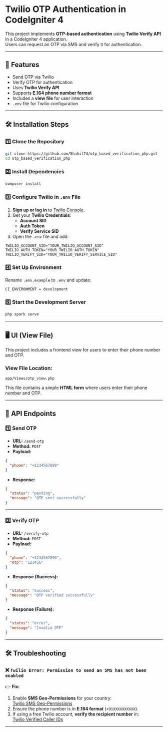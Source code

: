 # Twilio OTP Authentication in CodeIgniter 4

This project implements **OTP-based authentication** using **Twilio Verify API** in a CodeIgniter 4 application.\
Users can request an OTP via SMS and verify it for authentication.

---

## 🚀 Features

- Send OTP via Twilio
- Verify OTP for authentication
- Uses **Twilio Verify API**
- Supports **E.164 phone number format**
- Includes a **view file** for user interaction
- `.env` file for Twilio configuration

---

## 🛠️ Installation Steps

### 1️⃣ Clone the Repository

```sh
git clone https://github.com/Shahil74/otp_based_verification_php.git
cd otp_based_verification_php
```

### 2️⃣ Install Dependencies

```sh
composer install
```

### 3️⃣ Configure Twilio in `.env` File

1. **Sign up or log in** to [Twilio Console](https://www.twilio.com/console).
2. Get your **Twilio Credentials**:
   - **Account SID**
   - **Auth Token**
   - **Verify Service SID**
3. Open the `.env` file and add:

```
TWILIO_ACCOUNT_SID="YOUR_TWILIO_ACCOUNT_SID"
TWILIO_AUTH_TOKEN="YOUR_TWILIO_AUTH_TOKEN"
TWILIO_VERIFY_SID="YOUR_TWILIO_VERIFY_SERVICE_SID"
```

### 4️⃣ Set Up Environment

Rename `.env.example` to `.env` and update:

```
CI_ENVIRONMENT = development
```

### 5️⃣ Start the Development Server

```sh
php spark serve
```

---

## 🖥️ UI (View File)

This project includes a frontend view for users to enter their phone number and OTP.

### **View File Location:**

```
app/Views/otp_view.php
```

This file contains a simple **HTML form** where users enter their phone number and OTP.

---

## 🛁 API Endpoints

### **1️⃣ Send OTP**

- **URL:** `/send-otp`
- **Method:** `POST`
- **Payload:**

```json
{
  "phone": "+1234567890"
}
```

- **Response:**

```json
{
  "status": "pending",
  "message": "OTP sent successfully"
}
```

---

### **2️⃣ Verify OTP**

- **URL:** `/verify-otp`
- **Method:** `POST`
- **Payload:**

```json
{
  "phone": "+1234567890",
  "otp": "123456"
}
```

- **Response (Success):**

```json
{
  "status": "success",
  "message": "OTP verified successfully"
}
```

- **Response (Failure):**

```json
{
  "status": "error",
  "message": "Invalid OTP"
}
```

---

## 🛠️ Troubleshooting

### ❌ `Twilio Error: Permission to send an SMS has not been enabled`

👉 **Fix:**

1. Enable **SMS Geo-Permissions** for your country:\
   [Twilio SMS Geo-Permissions](https://www.twilio.com/console/sms/settings/geo-permissions)
2. Ensure the phone number is in **E.164 format** (`+91XXXXXXXXXX`).
3. If using a free Twilio account, **verify the recipient number** in:\
   [Twilio Verified Caller IDs](https://www.twilio.com/console/phone-numbers/verified)

---






